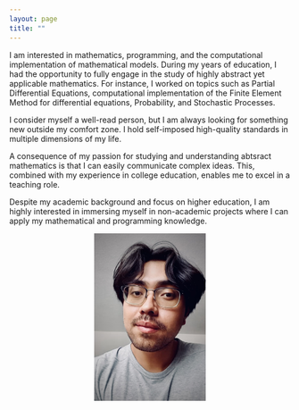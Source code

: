 ```yaml
---
layout: page
title: ""
---
```


I am interested in mathematics, programming, and the computational implementation of mathematical models. During my years of education, I had the opportunity to fully engage in the study of highly abstract yet applicable mathematics. For instance, I worked on topics such as Partial Differential Equations, computational implementation of the Finite Element Method for differential equations, Probability, and Stochastic Processes. 

I consider myself a well-read person, but I am always looking for something new outside my comfort zone. I hold self-imposed high-quality standards in multiple dimensions of my life.

A consequence of my passion for studying and understanding abtsract mathematics is that I can  easily communicate complex ideas. This, combined with my experience in college education, enables me to excel in a teaching role.

Despite my academic background and focus on higher education, I am highly interested in immersing myself in non-academic projects where I can apply my mathematical and programming knowledge.


<div style="text-align:center;">
<img src="/assets/pictures/edwin1.jpeg" alt="Texto alternativo" width="200" height="300">
</div>



